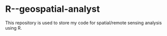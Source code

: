 # R--geospatial-analyst
This repository is used to store my code for spatial/remote sensing analysis using R.
